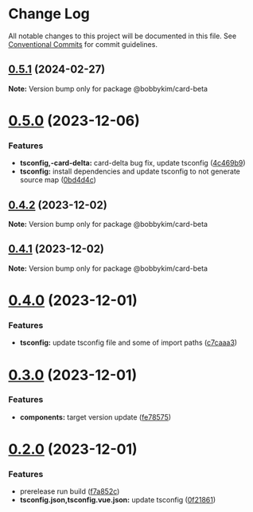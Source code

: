 # Change Log

All notable changes to this project will be documented in this file.
See [Conventional Commits](https://conventionalcommits.org) for commit guidelines.

## [0.5.1](https://github.com/bobbykim89/manguito-component-library/compare/@bobbykim/card-beta@0.5.0...@bobbykim/card-beta@0.5.1) (2024-02-27)

**Note:** Version bump only for package @bobbykim/card-beta





# [0.5.0](https://github.com/bobbykim89/manguito-component-library/compare/@bobbykim/card-beta@0.4.2...@bobbykim/card-beta@0.5.0) (2023-12-06)


### Features

* **tsconfig,-card-delta:** card-delta bug fix, update tsconfig ([4c469b9](https://github.com/bobbykim89/manguito-component-library/commit/4c469b933632e3e729f6b75f7e808c89c090d463))
* **tsconfig:** install dependencies and update tsconfig to not generate source map ([0bd4d4c](https://github.com/bobbykim89/manguito-component-library/commit/0bd4d4c78503ef156dbb3d49aa3e67e7e0e68289))





## [0.4.2](https://github.com/bobbykim89/manguito-component-library/compare/@bobbykim/card-beta@0.4.1...@bobbykim/card-beta@0.4.2) (2023-12-02)

**Note:** Version bump only for package @bobbykim/card-beta





## [0.4.1](https://github.com/bobbykim89/manguito-component-library/compare/@bobbykim/card-beta@0.4.0...@bobbykim/card-beta@0.4.1) (2023-12-02)

**Note:** Version bump only for package @bobbykim/card-beta





# [0.4.0](https://github.com/bobbykim89/manguito-component-library/compare/@bobbykim/card-beta@0.3.0...@bobbykim/card-beta@0.4.0) (2023-12-01)


### Features

* **tsconfig:** update tsconfig file and some of import paths ([c7caaa3](https://github.com/bobbykim89/manguito-component-library/commit/c7caaa3101a5d57d0e799568f1c4f5cbebececc3))





# [0.3.0](https://github.com/bobbykim89/manguito-component-library/compare/@bobbykim/card-beta@0.2.0...@bobbykim/card-beta@0.3.0) (2023-12-01)


### Features

* **components:** target version update ([fe78575](https://github.com/bobbykim89/manguito-component-library/commit/fe78575f5e82bb854333672c3853956e9e930044))





# [0.2.0](https://github.com/bobbykim89/manguito-component-library/compare/@bobbykim/card-beta@0.1.10...@bobbykim/card-beta@0.2.0) (2023-12-01)


### Features

* prerelease run build ([f7a852c](https://github.com/bobbykim89/manguito-component-library/commit/f7a852c9bf12b77481bf5d2f1602e50367d834f8))
* **tsconfig.json,tsconfig.vue.json:** update tsconfig ([0f21861](https://github.com/bobbykim89/manguito-component-library/commit/0f2186167342314f5d218e789a68c03cf6faa8ff))
